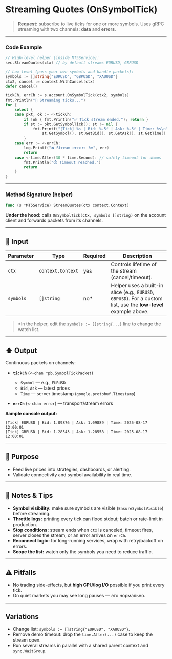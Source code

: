 # Streaming Quotes (OnSymbolTick)

> **Request:** subscribe to live ticks for one or more symbols. Uses gRPC streaming with two channels: **data** and **errors**.

---

### Code Example

```go
// High-level helper (inside MT5Service):
svc.StreamQuotes(ctx) // by default streams EURUSD, GBPUSD

// Low-level (pass your own symbols and handle packets):
symbols := []string{"EURUSD", "GBPUSD", "XAUUSD"}
ctx2, cancel := context.WithCancel(ctx)
defer cancel()

tickCh, errCh := s.account.OnSymbolTick(ctx2, symbols)
fmt.Println("🔄 Streaming ticks...")
for {
    select {
    case pkt, ok := <-tickCh:
        if !ok { fmt.Println("✅ Tick stream ended."); return }
        if st := pkt.GetSymbolTick(); st != nil {
            fmt.Printf("[Tick] %s | Bid: %.5f | Ask: %.5f | Time: %s\n",
                st.GetSymbol(), st.GetBid(), st.GetAsk(), st.GetTime().AsTime().Format("2006-01-02 15:04:05"))
        }
    case err := <-errCh:
        log.Printf("❌ Stream error: %v", err)
        return
    case <-time.After(30 * time.Second): // safety timeout for demos
        fmt.Println("⏱️ Timeout reached.")
        return
    }
}
```

---

### Method Signature (helper)

```go
func (s *MT5Service) StreamQuotes(ctx context.Context)
```

**Under the hood:** calls `OnSymbolTick(ctx, symbols []string)` on the account client and forwards packets from its channels.

---

## 🔽 Input

| Parameter | Type              | Required | Description                                                                                                      |
| --------- | ----------------- | -------- | ---------------------------------------------------------------------------------------------------------------- |
| `ctx`     | `context.Context` | yes      | Controls lifetime of the stream (cancel/timeout).                                                                |
| `symbols` | `[]string`        | no\*     | Helper uses a built-in slice (e.g., `EURUSD`, `GBPUSD`). For a custom list, use the **low-level** example above. |

> \*In the helper, edit the `symbols := []string{...}` line to change the watch list.

---

## ⬆️ Output

Continuous packets on channels:

* **`tickCh`** (`<-chan *pb.SymbolTickPacket`)

  * `Symbol` — e.g., `EURUSD`
  * `Bid`, `Ask` — latest prices
  * `Time` — server timestamp (`google.protobuf.Timestamp`)
* **`errCh`** (`<-chan error`) — transport/stream errors

**Sample console output:**

```
[Tick] EURUSD | Bid: 1.09876 | Ask: 1.09889 | Time: 2025-08-17 12:00:01
[Tick] GBPUSD | Bid: 1.28543 | Ask: 1.28558 | Time: 2025-08-17 12:00:01
```

---

## 🎯 Purpose

* Feed live prices into strategies, dashboards, or alerting.
* Validate connectivity and symbol availability in real time.

---

## 🧩 Notes & Tips

* **Symbol visibility:** make sure symbols are visible (`EnsureSymbolVisible`) before streaming.
* **Throttle logs:** printing every tick can flood stdout; batch or rate-limit in production.
* **Stop conditions:** stream ends when `ctx` is canceled, timeout fires, server closes the stream, or an error arrives on `errCh`.
* **Reconnect logic:** for long-running services, wrap with retry/backoff on errors.
* **Scope the list:** watch only the symbols you need to reduce traffic.

---

## ⚠️ Pitfalls

* No trading side-effects, but **high CPU/log I/O** possible if you print every tick.
* On quiet markets you may see long pauses — это нормально.

---

## Variations

* Change list: `symbols := []string{"EURUSD", "XAUUSD"}`.
* Remove demo timeout: drop the `time.After(...)` case to keep the stream open.
* Run several streams in parallel with a shared parent context and `sync.WaitGroup`.
